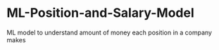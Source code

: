 # ML-Position-and-Salary-Model
ML model to understand amount of money each position in a company makes
